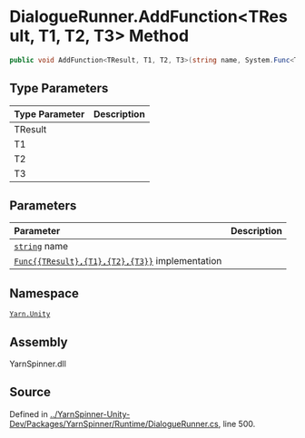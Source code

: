 # DialogueRunner.AddFunction<TResult, T1, T2, T3> Method


```csharp
public void AddFunction<TResult, T1, T2, T3>(string name, System.Func<TResult, T1, T2, T3> implementation)
```

## Type Parameters
|Type Parameter|Description|
|:---|:---|
|TResult||
|T1||
|T2||
|T3||
## Parameters
|Parameter|Description|
|:---|:---|
|[`string`](https://docs.microsoft.com/dotnet/api/System.String) name||
|[`Func{{TResult},{T1},{T2},{T3}}`](https://docs.microsoft.com/dotnet/api/System.Func{{TResult},{T1},{T2},{T3}}) implementation||


## Namespace
[`Yarn.Unity`](/api/csharp/yarn.unity/README.md)

## Assembly
YarnSpinner.dll

## Source
Defined in [../YarnSpinner-Unity-Dev/Packages/YarnSpinner/Runtime/DialogueRunner.cs](https://github.com/YarnSpinnerTool/YarnSpinner-Unity//blob/develop/Runtime/DialogueRunner.cs#L500), line 500.
